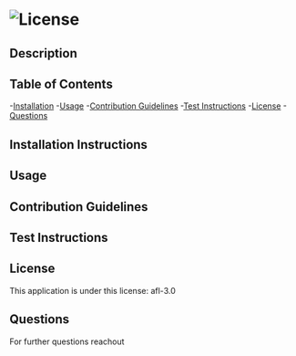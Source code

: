 #  ![License](https://img.shields.io/badge/License-Apache_2.0-blue)

## Description



## Table of Contents

-[Installation](#installation)
-[Usage](#usage)
-[Contribution Guidelines](#contribution)
-[Test Instructions](#test)
-[License](#license)
-[Questions](#Questions)

## Installation Instructions



## Usage



## Contribution Guidelines



## Test Instructions



## License

This application is under this license: afl-3.0


## Questions

For further questions reachout


